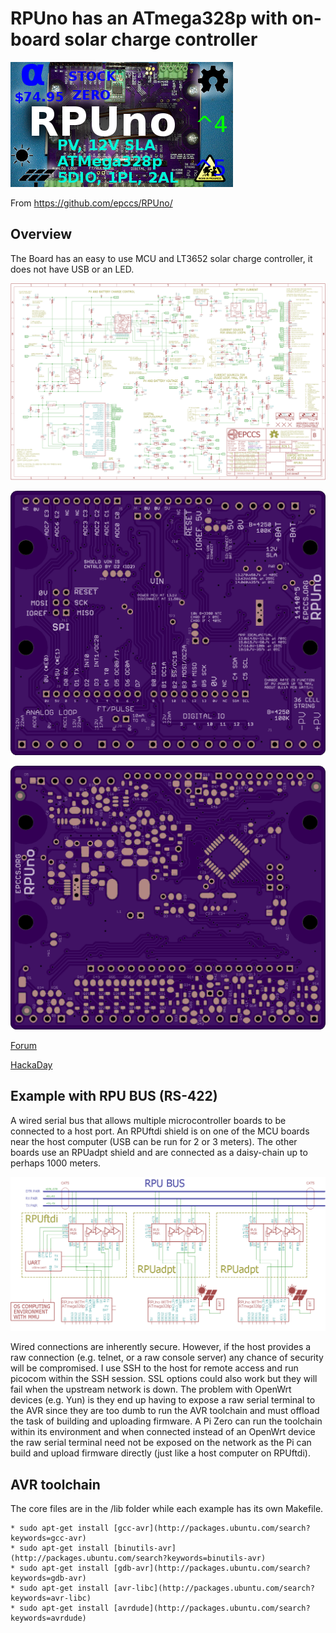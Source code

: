 # RPUno has an ATmega328p with on-board solar charge controller

![Status](https://raw.githubusercontent.com/epccs/RPUno/master/Hardware/status_icon.png "Status")

From <https://github.com/epccs/RPUno/>

## Overview

The Board has an easy to use MCU and LT3652 solar charge controller, it does not have USB or an LED.

![Schematic](https://raw.githubusercontent.com/epccs/RPUno/master/Hardware/Documents/14140,Schematic.png "RPUno Schematic")

![Bottom](https://raw.githubusercontent.com/epccs/RPUno/master/Hardware/Documents/14140,Bottom.png "RPUno Board Bottom")

![Top](https://raw.githubusercontent.com/epccs/RPUno/master/Hardware/Documents/14140,Top.png "RPUno Board Top")

[Forum](http://rpubus.org/bb/viewforum.php?f=6)

[HackaDay](https://hackaday.io/project/12784-rpuno)

## Example with RPU BUS (RS-422)

A wired serial bus that allows multiple microcontroller boards to be connected to a host port. An RPUftdi shield is on one of the MCU boards near the host computer (USB can be run for 2 or 3 meters). The other boards use an RPUadpt shield and are connected as a daisy-chain up to perhaps 1000 meters. 

![MultiDrop](https://raw.githubusercontent.com/epccs/RPUno/master/Hardware/Documents/MultiDrop.png "RPUno MultiDrop")

Wired connections are inherently secure. However, if the host provides a raw connection (e.g. telnet, or a raw console server) any chance of security will be compromised. I use SSH to the host for remote access and run picocom within the SSH session. SSL options could also work but they will fail when the upstream network is down. The problem with OpenWrt devices (e.g. Yun) is they end up having to expose a raw serial terminal to the AVR since they are too dumb to run the AVR toolchain and must offload the task of building and uploading firmware. A Pi Zero can run the toolchain within its environment and when connected instead of an OpenWrt device the raw serial terminal need not be exposed on the network as the Pi can build and upload firmware directly (just like a host computer on RPUftdi). 

## AVR toolchain

The core files are in the /lib folder while each example has its own Makefile.

    * sudo apt-get install [gcc-avr](http://packages.ubuntu.com/search?keywords=gcc-avr)
    * sudo apt-get install [binutils-avr](http://packages.ubuntu.com/search?keywords=binutils-avr)
    * sudo apt-get install [gdb-avr](http://packages.ubuntu.com/search?keywords=gdb-avr)
    * sudo apt-get install [avr-libc](http://packages.ubuntu.com/search?keywords=avr-libc)
    * sudo apt-get install [avrdude](http://packages.ubuntu.com/search?keywords=avrdude)
    